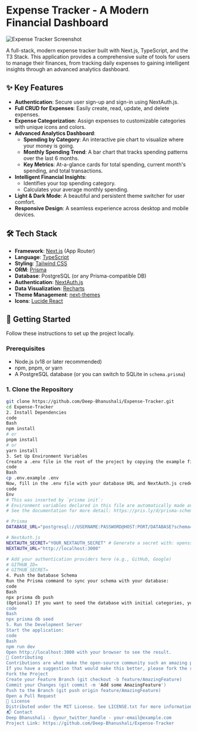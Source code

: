 # Expense Tracker - A Modern Financial Dashboard

![Expense Tracker Screenshot](https://i.imgur.com/your-screenshot-url.png) <!-- It's highly recommended to add a screenshot of your app here! -->

A full-stack, modern expense tracker built with Next.js, TypeScript, and the T3 Stack. This application provides a comprehensive suite of tools for users to manage their finances, from tracking daily expenses to gaining intelligent insights through an advanced analytics dashboard.

## ✨ Key Features

-   **Authentication**: Secure user sign-up and sign-in using NextAuth.js.
-   **Full CRUD for Expenses**: Easily create, read, update, and delete expenses.
-   **Expense Categorization**: Assign expenses to customizable categories with unique icons and colors.
-   **Advanced Analytics Dashboard**:
    -   **Spending by Category**: An interactive pie chart to visualize where your money is going.
    -   **Monthly Spending Trend**: A bar chart that tracks spending patterns over the last 6 months.
    -   **Key Metrics**: At-a-glance cards for total spending, current month's spending, and total transactions.
-   **Intelligent Financial Insights**:
    -   Identifies your top spending category.
    -   Calculates your average monthly spending.
-   **Light & Dark Mode**: A beautiful and persistent theme switcher for user comfort.
-   **Responsive Design**: A seamless experience across desktop and mobile devices.

## 🛠️ Tech Stack

-   **Framework**: [Next.js](https://nextjs.org/) (App Router)
-   **Language**: [TypeScript](https://www.typescriptlang.org/)
-   **Styling**: [Tailwind CSS](https://tailwindcss.com/)
-   **ORM**: [Prisma](https://www.prisma.io/)
-   **Database**: PostgreSQL (or any Prisma-compatible DB)
-   **Authentication**: [NextAuth.js](https://next-auth.js.org/)
-   **Data Visualization**: [Recharts](https://recharts.org/)
-   **Theme Management**: [next-themes](https://github.com/pacocoursey/next-themes)
-   **Icons**: [Lucide React](https://lucide.dev/)

## 🚀 Getting Started

Follow these instructions to set up the project locally.

### Prerequisites

-   Node.js (v18 or later recommended)
-   npm, pnpm, or yarn
-   A PostgreSQL database (or you can switch to SQLite in `schema.prisma`)

### 1. Clone the Repository

```bash
git clone https://github.com/Deep-Bhanushali/Expense-Tracker.git
cd Expense-Tracker
2. Install Dependencies
code
Bash
npm install
# or
pnpm install
# or
yarn install
3. Set Up Environment Variables
Create a .env file in the root of the project by copying the example file:
code
Bash
cp .env.example .env
Now, fill in the .env file with your database URL and NextAuth.js credentials:
code
Env
# This was inserted by `prisma init`:
# Environment variables declared in this file are automatically made available to Prisma.
# See the documentation for more detail: https://pris.ly/d/prisma-schema#accessing-environment-variables-from-the-schema

# Prisma
DATABASE_URL="postgresql://USERNAME:PASSWORD@HOST:PORT/DATABASE?schema=public"

# NextAuth.js
NEXTAUTH_SECRET="YOUR_NEXTAUTH_SECRET" # Generate a secret with: openssl rand -base64 32
NEXTAUTH_URL="http://localhost:3000"

# Add your authentication providers here (e.g., GitHub, Google)
# GITHUB_ID=
# GITHUB_SECRET=
4. Push the Database Schema
Run the Prisma command to sync your schema with your database:
code
Bash
npx prisma db push
(Optional) If you want to seed the database with initial categories, you can use Prisma's seed feature.
code
Bash
npx prisma db seed
5. Run the Development Server
Start the application:
code
Bash
npm run dev
Open http://localhost:3000 with your browser to see the result.
🤝 Contributing
Contributions are what make the open-source community such an amazing place to learn, inspire, and create. Any contributions you make are greatly appreciated.
If you have a suggestion that would make this better, please fork the repo and create a pull request. You can also simply open an issue with the tag "enhancement".
Fork the Project
Create your Feature Branch (git checkout -b feature/AmazingFeature)
Commit your Changes (git commit -m 'Add some AmazingFeature')
Push to the Branch (git push origin feature/AmazingFeature)
Open a Pull Request
📜 License
Distributed under the MIT License. See LICENSE.txt for more information.
📬 Contact
Deep Bhanushali - @your_twitter_handle - your-email@example.com
Project Link: https://github.com/Deep-Bhanushali/Expense-Tracker
